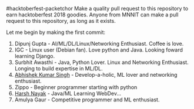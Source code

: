 #hacktoberfest-packetchor
Make a quality pull request to this repository to earn hacktoberfest 2018 goodies.
Anyone from MNNIT can make a pull request to this repository, as long as it exists.

Let me begin by making the first commit:


1. Dipunj Gupta - AI/ML/DL/Linux/Networking Enthusiast. Coffee is love.
2. IGC - Linux user (Debian fan). Love python and Java. Looking foward learning Django.
3. Surbhit Awasthi - Java, Python Lover. Linux and Networking Enthusiast. Longing to build expertise in ML/DL.
4. [Abhishek Kumar Singh](https://github.com/Abhishek1103) - Develop-a-holic, ML lover and networking enthusiast.
5. Zippo - Beginner programmer starting with python
6. [Harsh Nayak](https://github.com/harshnayak97) - Java/ML Learning WebDev...
7. Amulya Gaur - Competitive programmer and ML enthusiast. 
